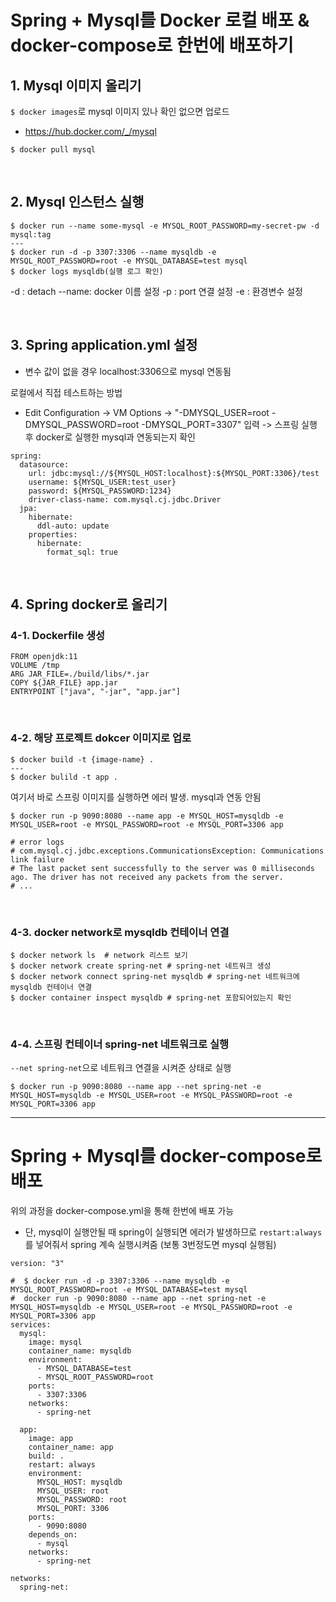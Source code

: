 # Spring + Mysql를 Docker 로컬 배포 & docker-compose로 한번에 배포하기
## 1. Mysql 이미지 올리기
`$ docker images`로 mysql 이미지 있나 확인 없으면 업로드 
- https://hub.docker.com/_/mysql
~~~
$ docker pull mysql
~~~

<br>

## 2. Mysql 인스턴스 실행
~~~
$ docker run --name some-mysql -e MYSQL_ROOT_PASSWORD=my-secret-pw -d mysql:tag
---
$ docker run -d -p 3307:3306 --name mysqldb -e MYSQL_ROOT_PASSWORD=root -e MYSQL_DATABASE=test mysql
$ docker logs mysqldb(실행 로그 확인)
~~~
-d : detach
--name:  docker 이름 설정
-p : port 연결 설정
-e : 환경변수 설정

<br>

## 3. Spring application.yml 설정
- 변수 값이 없을 경우 localhost:3306으로 mysql 연동됨 

로컬에서 직접 테스트하는 방법
- Edit Configuration -> VM Options -> "-DMYSQL_USER=root -DMYSQL_PASSWORD=root -DMYSQL_PORT=3307" 입력 -> 스프링 실행 후 docker로 실행한 mysql과 연동되는지 확인
~~~
spring:
  datasource:
    url: jdbc:mysql://${MYSQL_HOST:localhost}:${MYSQL_PORT:3306}/test
    username: ${MYSQL_USER:test_user}
    password: ${MYSQL_PASSWORD:1234}
    driver-class-name: com.mysql.cj.jdbc.Driver
  jpa:
    hibernate:
      ddl-auto: update
    properties:
      hibernate:
        format_sql: true
~~~

<br>

## 4. Spring docker로 올리기
### 4-1. Dockerfile 생성
~~~
FROM openjdk:11
VOLUME /tmp
ARG JAR_FILE=./build/libs/*.jar
COPY ${JAR_FILE} app.jar
ENTRYPOINT ["java", "-jar", "app.jar"]
~~~

<br>

### 4-2. 해당 프로젝트 dokcer 이미지로 업로
~~~
$ docker build -t {image-name} .
---
$ docker bulild -t app .
~~~

여기서 바로 스프링 이미지를 실행하면 에러 발생. mysql과 연동 안됨
~~~
$ docker run -p 9090:8080 --name app -e MYSQL_HOST=mysqldb -e MYSQL_USER=root -e MYSQL_PASSWORD=root -e MYSQL_PORT=3306 app

# error logs
# com.mysql.cj.jdbc.exceptions.CommunicationsException: Communications link failure
# The last packet sent successfully to the server was 0 milliseconds ago. The driver has not received any packets from the server.
# ...
~~~

<br>

### 4-3. docker network로 mysqldb 컨테이너 연결
~~~
$ docker network ls  # network 리스트 보기
$ docker network create spring-net # spring-net 네트워크 생성
$ docker network connect spring-net mysqldb # spring-net 네트워크에 mysqldb 컨테이너 연결
$ docker container inspect mysqldb # spring-net 포함되어있는지 확인
~~~

<br>

### 4-4. 스프링 컨테이너 spring-net 네트워크로 실행
`--net spring-net`으로 네트워크 연결을 시켜준 상태로 실행 
~~~
$ docker run -p 9090:8080 --name app --net spring-net -e MYSQL_HOST=mysqldb -e MYSQL_USER=root -e MYSQL_PASSWORD=root -e MYSQL_PORT=3306 app
~~~

---

# Spring + Mysql를 docker-compose로 배포
위의 과정을 docker-compose.yml을 통해 한번에 배포 가능
- 단, mysql이 실행안될 때 spring이 실행되면 에러가 발생하므로 `restart:always`를 넣어줘서 spring 계속 실행시켜줌 (보통 3번정도면 mysql 실행됨)
~~~
version: "3"

#  $ docker run -d -p 3307:3306 --name mysqldb -e MYSQL_ROOT_PASSWORD=root -e MYSQL_DATABASE=test mysql
#  docker run -p 9090:8080 --name app --net spring-net -e MYSQL_HOST=mysqldb -e MYSQL_USER=root -e MYSQL_PASSWORD=root -e MYSQL_PORT=3306 app
services:
  mysql:
    image: mysql
    container_name: mysqldb
    environment:
      - MYSQL_DATABASE=test
      - MYSQL_ROOT_PASSWORD=root
    ports:
      - 3307:3306
    networks:
      - spring-net

  app:
    image: app
    container_name: app
    build: .
    restart: always
    environment:
      MYSQL_HOST: mysqldb
      MYSQL_USER: root
      MYSQL_PASSWORD: root
      MYSQL_PORT: 3306
    ports:
      - 9090:8080
    depends_on:
      - mysql
    networks:
      - spring-net

networks:
  spring-net:
~~~








